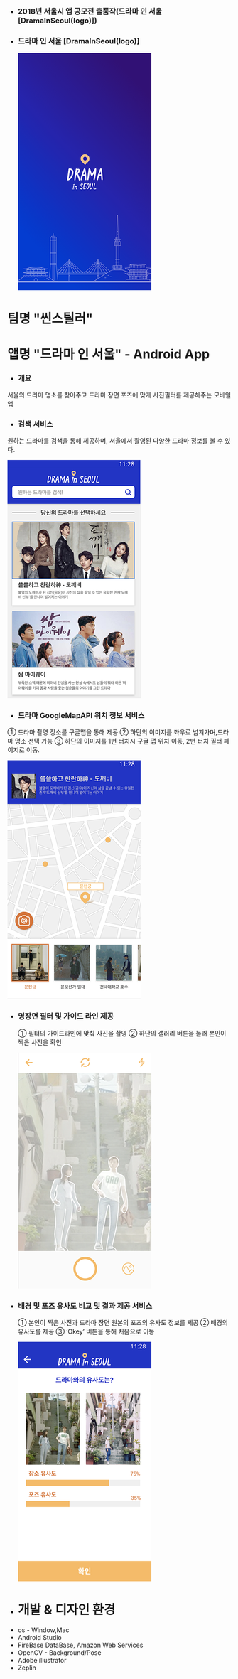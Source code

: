 
- ### 2018년 서울시 앱 공모전 출품작(드라마 인 서울 [DramaInSeoul(logo)])

- ### 드라마 인 서울 [DramaInSeoul(logo)]
  ![](./app/src/main/res/drawable/readme/app_picture01.png)
  
  
# 팀명 "씬스틸러" 
# 앱명 "드라마 인 서울" - Android App


- ### 개요

 서울의 드라마 명소를 찾아주고 드라마 장면 포즈에 맞게 사진필터를 제공해주는 모바일 앱


- ### 검색 서비스
 
 원하는 드라마를 검색을 통해 제공하며, 서울에서 촬영된 다양한 드라마 정보를 볼 수 있다. 
 
   ![](./app/src/main/res/drawable/readme/app_picture02.png)


- ### 드라마 GoogleMapAPI 위치 정보 서비스
 
 ① 드라마 촬영 장소를 구글맵을 통해 제공
 ② 하단의 이미지를 좌우로 넘겨가며,드라마 명소 선택 가능
 ③ 하단의 이미지를 1번 터치시 구글 맵 위치 이동, 2번 터치 필터 페이지로 이동.  
 
   ![](./app/src/main/res/drawable/readme/app_picture03.png)

 
- ### 명장면 필터 및 가이드 라인 제공
  ① 필터의 가이드라인에 맞춰 사진을 촬영
  ② 하단의 갤러리 버튼을 눌러 본인이 찍은 사진을 확인 

 
   ![](./app/src/main/res/drawable/readme/app_picture04.png)



- ### 배경 및 포즈 유사도 비교 및 결과 제공 서비스 

  ① 본인이 찍은 사진과 드라마 장면 원본의 포즈의 유사도 정보를 제공
  ② 배경의 유사도를 제공
  ③ ‘Okey’ 버튼을 통해 처음으로 이동

   ![](./app/src/main/res/drawable/readme/app_picture05.png)

- # 개발 & 디자인 환경

* os - Window,Mac
* Android Studio
* FireBase DataBase, Amazon Web Services 
* OpenCV - Background/Pose
* Adobe illustrator
* Zeplin
